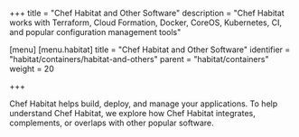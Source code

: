 +++
title = "Chef Habitat and Other Software"
description = "Chef Habitat works with Terraform, Cloud Formation, Docker, CoreOS, Kubernetes, CI, and popular configuration management tools"

[menu]
  [menu.habitat]
    title = "Chef Habitat and Other Software"
    identifier = "habitat/containers/habitat-and-others"
    parent = "habitat/containers"
    weight = 20

+++

Chef Habitat helps build, deploy, and manage your applications. To help understand Chef Habitat, we explore how Chef Habitat integrates, complements, or overlaps with other popular software.
